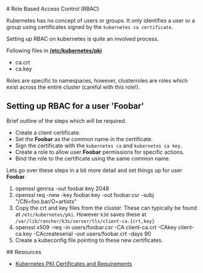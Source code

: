 # Role Based Access Control (RBAC)

Kubernetes has no concept of users or groups. It only identifies a user or a group using certificates signed by the `kubernetes ca certificate`.

Setting up RBAC on kubernetes is quite an involved process.

Following files in **[/etc/kubernetes/pki](https://kubernetes.io/docs/setup/best-practices/certificates/)**

* ca.crt
* ca.key

Roles are specific to namespaces, however, clusterroles are roles which exist across the entire cluster (careful with this role!).

## Setting up RBAC for a user 'Foobar'

Brief outline of the steps which will be required.

* Create a client certificate.
* Set the **Foobar** as the common name in the certificate.
* Sign the certificate with the `kubernetes ca` and `kubernetes ca key`.
* Create a role to allow user **Foobar** permissions for specific actions.
* Bind the role to the certificate using the same common name.

Lets go over these steps in a bit more detail and set things up for user **Foobar**.

1. openssl genrsa -out foobar.key 2048
2. openssl req -new -key foobar.key -out foobar.csr -subj "/CN=foo.bar/O=artists"
3. Copy the crt and key files from the cluster. These can typically be found at `/etc/kubernetes/pki`. However `k3d` saves these at `/var/lib/rancher/k3s/server/tls/client-ca.{crt,key}`
4. openssl x509 -req -in users/foobar.csr -CA client-ca.crt -CAkey client-ca.key -CAcreateserial -out users/foobar.crt -days 90
5. Create a kubeconfig file pointing to these new certificates.

## Resources

* [Kubernetes PKI Certificates and Requirements](https://kubernetes.io/docs/setup/best-practices/certificates/)
